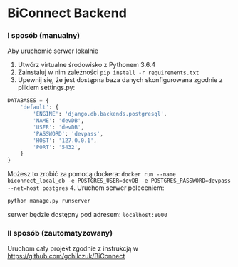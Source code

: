 # BiConnect Backend
### I sposób (manualny)
Aby uruchomić serwer lokalnie 
1. Utwórz virtualne środowisko z Pythonem 3.6.4
2. Zainstaluj w nim zależności `pip install -r requirements.txt`
3. Upewnij się, że jest dostępna baza danych skonfigurowana zgodnie z plikiem settings.py:
```python
DATABASES = {
    'default': {
        'ENGINE': 'django.db.backends.postgresql',
        'NAME': 'devDB',
        'USER': 'devDB',
        'PASSWORD': 'devpass',
        'HOST': '127.0.0.1',
        'PORT': '5432',
    }
}
```
Możesz to zrobić za pomocą dockera:
```docker run --name biconnect_local_db -e POSTGRES_USER=devDB -e POSTGRES_PASSWORD=devpass --net=host postgres```
4. Uruchom serwer poleceniem:
```python
python manage.py runserver
```
serwer będzie dostępny pod adresem: `localhost:8000`

### II sposób (zautomatyzowany)
Uruchom cały projekt zgodnie z instrukcją w https://github.com/gchilczuk/BiConnect
